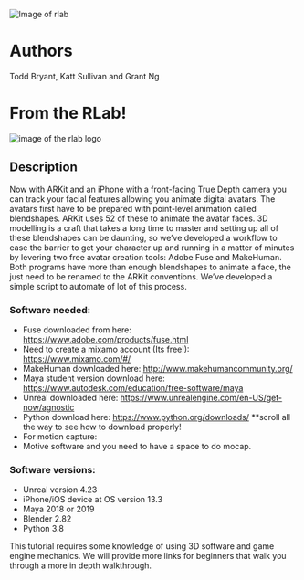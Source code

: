 ![Image of rlab](https://i.ibb.co/9gDQs8F/Building22.png)

# Authors

Todd Bryant, Katt Sullivan and Grant Ng

# From the RLab!

![image of the rlab logo](https://i.ibb.co/QFrkN0t/RLab-Logo.png)

## Description
Now with ARKit and an iPhone with a front-facing True Depth camera you can track your facial features allowing you animate digital avatars. The avatars first have to be prepared with point-level animation called blendshapes.  ARKit uses 52 of these to animate the avatar faces.  3D modelling is a craft that takes a long time to master and setting up all of these blendshapes can be daunting, so we’ve developed a workflow to ease the barrier to get your character up and running in a matter of minutes by levering two free avatar creation tools: Adobe Fuse and MakeHuman. Both programs have more than enough blendshapes to animate a face, the just need to be renamed to the ARKit conventions. We’ve developed a simple script to automate of lot of this process.

### Software needed: 
* Fuse downloaded from here: https://www.adobe.com/products/fuse.html
* Need to create a mixamo account (Its free!): https://www.mixamo.com/#/
* MakeHuman downloaded here: http://www.makehumancommunity.org/
* Maya student version download here: https://www.autodesk.com/education/free-software/maya
* Unreal downloaded here: https://www.unrealengine.com/en-US/get-now/agnostic
* Python download here: https://www.python.org/downloads/ **scroll all the way to see how to download properly!
* For motion capture: 
* Motive software and you need to have a space to do mocap. 
### Software versions:
* Unreal version 4.23
* iPhone/iOS device at OS version 13.3 
* Maya 2018 or 2019
* Blender 2.82
* Python 3.8  

This tutorial requires some knowledge of using 3D software and game engine mechanics. We will provide more links for beginners that walk you through a more in depth walkthrough. 

